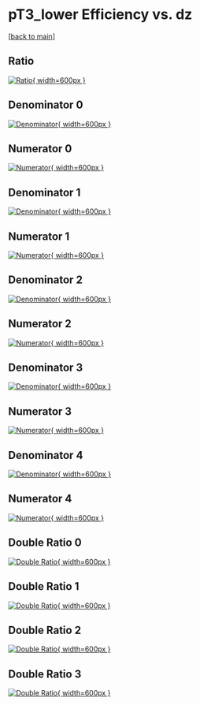 # pT3_lower Efficiency vs. dz

[[back to main](./)]



## Ratio

[![Ratio](../mtv/var/pT3_lower_base_11_1_eff_dz.png){ width=600px }](../mtv/var/pT3_lower_base_11_1_eff_dz.pdf)

## Denominator 0

[![Denominator](../mtv/den/pT3_lower_base_11_1_eff_dz_den0.png){ width=600px }](../mtv/den/pT3_lower_base_11_1_eff_dz_den0.pdf)

## Numerator 0

[![Numerator](../mtv/num/pT3_lower_base_11_1_eff_dz_num0.png){ width=600px }](../mtv/num/pT3_lower_base_11_1_eff_dz_num0.pdf)

## Denominator 1

[![Denominator](../mtv/den/pT3_lower_base_11_1_eff_dz_den1.png){ width=600px }](../mtv/den/pT3_lower_base_11_1_eff_dz_den1.pdf)

## Numerator 1

[![Numerator](../mtv/num/pT3_lower_base_11_1_eff_dz_num1.png){ width=600px }](../mtv/num/pT3_lower_base_11_1_eff_dz_num1.pdf)

## Denominator 2

[![Denominator](../mtv/den/pT3_lower_base_11_1_eff_dz_den2.png){ width=600px }](../mtv/den/pT3_lower_base_11_1_eff_dz_den2.pdf)

## Numerator 2

[![Numerator](../mtv/num/pT3_lower_base_11_1_eff_dz_num2.png){ width=600px }](../mtv/num/pT3_lower_base_11_1_eff_dz_num2.pdf)

## Denominator 3

[![Denominator](../mtv/den/pT3_lower_base_11_1_eff_dz_den3.png){ width=600px }](../mtv/den/pT3_lower_base_11_1_eff_dz_den3.pdf)

## Numerator 3

[![Numerator](../mtv/num/pT3_lower_base_11_1_eff_dz_num3.png){ width=600px }](../mtv/num/pT3_lower_base_11_1_eff_dz_num3.pdf)

## Denominator 4

[![Denominator](../mtv/den/pT3_lower_base_11_1_eff_dz_den4.png){ width=600px }](../mtv/den/pT3_lower_base_11_1_eff_dz_den4.pdf)

## Numerator 4

[![Numerator](../mtv/num/pT3_lower_base_11_1_eff_dz_num4.png){ width=600px }](../mtv/num/pT3_lower_base_11_1_eff_dz_num4.pdf)

## Double Ratio 0

[![Double Ratio](../mtv/ratio/pT3_lower_base_11_1_eff_dz_ratio0.png){ width=600px }](../mtv/ratio/pT3_lower_base_11_1_eff_dz_ratio0.pdf)

## Double Ratio 1

[![Double Ratio](../mtv/ratio/pT3_lower_base_11_1_eff_dz_ratio1.png){ width=600px }](../mtv/ratio/pT3_lower_base_11_1_eff_dz_ratio1.pdf)

## Double Ratio 2

[![Double Ratio](../mtv/ratio/pT3_lower_base_11_1_eff_dz_ratio2.png){ width=600px }](../mtv/ratio/pT3_lower_base_11_1_eff_dz_ratio2.pdf)

## Double Ratio 3

[![Double Ratio](../mtv/ratio/pT3_lower_base_11_1_eff_dz_ratio3.png){ width=600px }](../mtv/ratio/pT3_lower_base_11_1_eff_dz_ratio3.pdf)

